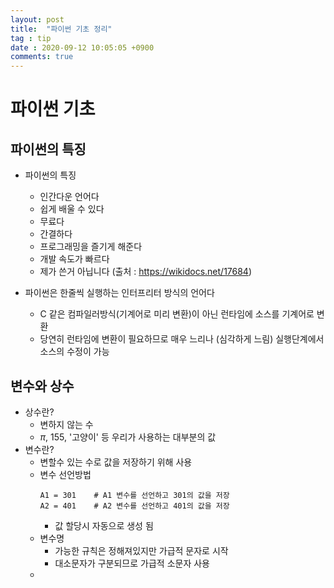```yaml
---
layout: post
title:  "파이썬 기초 정리"
tag : tip
date : 2020-09-12 10:05:05 +0900
comments: true
---
```




# 파이썬 기초

## 파이썬의 특징

- 파이썬의 특징
  - 인간다운 언어다
  - 쉽게 배울 수 있다
  - 무료다
  - 간결하다
  - 프로그래밍을 즐기게 해준다
  - 개발 속도가 빠르다
  - 제가 쓴거 아닙니다 (출처 : https://wikidocs.net/17684)

- 파이썬은 한줄씩 실행하는 인터프리터 방식의 언어다
  - C 같은 컴파일러방식(기계어로 미리 변환)이 아닌 런타임에 소스를 기계어로 변환
  - 당연히 런타임에 변환이 필요하므로 매우 느리나 (심각하게 느림) 실행단계에서 소스의 수정이 가능


## 변수와 상수

- 상수란? 
  - 변하지 않는 수
  - $\pi$, 155, '고양이' 등 우리가 사용하는 대부분의 값
- 변수란?
  - 변할수 있는 수로 값을 저장하기 위해 사용
  - 변수 선언방법
    ```
    A1 = 301    # A1 변수를 선언하고 301의 값을 저장
    A2 = 401    # A2 변수를 선언하고 401의 값을 저장
    ```
    - 값 할당시 자동으로 생성 됨
  - 변수명
    - 가능한 규칙은 정해져있지만 가급적 문자로 시작
    - 대소문자가 구분되므로 가급적 소문자 사용
  - 
  



